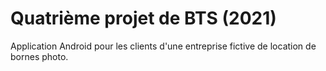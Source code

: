 # Quatrième projet de BTS (2021)
Application Android pour les clients d'une entreprise fictive de location de bornes photo.  
